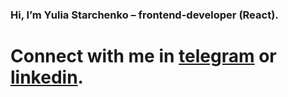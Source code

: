 ### Hi, I’m Yulia Starchenko – frontend-developer (React).
# Connect with me in [telegram](http://t.me/julia_amake) or [linkedin](https://www.linkedin.com/in/julia-amake/).


<!--
**julia-amake/julia-amake** is a ✨ _special_ ✨ repository because its `README.md` (this file) appears on your GitHub profile.

Here are some ideas to get you started:

- 🔭 I’m currently working on ...
- 🌱 I’m currently learning ...
- 👯 I’m looking to collaborate on ...
- 🤔 I’m looking for help with ...
- 💬 Ask me about ...
- 📫 How to reach me: ...
- 😄 Pronouns: ...
- ⚡ Fun fact: ...
-->
